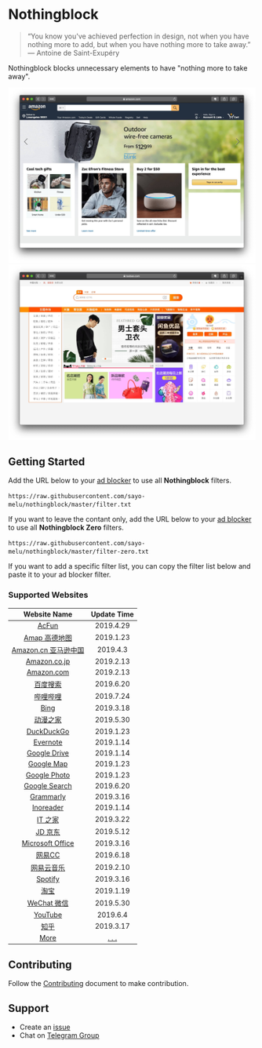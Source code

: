 # Nothingblock

> “You know you've achieved perfection in design, not when you have nothing more to add, but when you have nothing more to take away.” ― Antoine de Saint-Exupéry

Nothingblock blocks unnecessary elements to have "nothing more to take away".

![Nothingblock on Amazon.com](assets/nothingblock-on-amazon.com.jpg)
![Nothingblock on Taobao](assets/nothingblock-on-taobao.jpg)

## Getting Started

Add the URL below to your [ad blocker](https://bing.com/search?q=ad+blocker) to use all **Nothingblock** filters.

`https://raw.githubusercontent.com/sayo-melu/nothingblock/master/filter.txt`

If you want to leave the contant only, add the URL below to your [ad blocker](https://bing.com/search?q=ad+blocker) to use all **Nothingblock Zero** filters.

`https://raw.githubusercontent.com/sayo-melu/nothingblock/master/filter-zero.txt`

If you want to add a specific filter list, you can copy the filter list below and paste it to your ad blocker filter.

### Supported Websites

| **Website Name** | **Update Time** |
|:----------------:|:---------------:|
| [AcFun](filter-item/acfun.txt) | 2019.4.29 |
| [Amap 高德地图](filter-item/amap.txt) | 2019.1.23 |
| [Amazon.cn 亚马逊中国](filter-item/amazon.cn.txt) | 2019.4.3 |
| [Amazon.co.jp](filter-item/amazon.co.jp.txt) | 2019.2.13 |
| [Amazon.com](filter-item/amazon.com.txt) | 2019.2.13 |
| [百度搜索](filter-item/baidu-search.txt) | 2019.6.20 |
| [哔哩哔哩](filter-item/bilibili.txt) | 2019.7.24 |
| [Bing](filter-item/bing.txt) | 2019.3.18 |
| [动漫之家](filter-item/dmzj.txt) | 2019.5.30 |
| [DuckDuckGo](filter-item/duckduckgo.txt) | 2019.1.23 |
| [Evernote](filter-item/evernote.txt) | 2019.1.14 |
| [Google Drive](filter-item/google-drive.txt) | 2019.1.14 |
| [Google Map](filter-item/google-map.txt) | 2019.1.23 |
| [Google Photo](filter-item/google-photo.txt) | 2019.1.23 |
| [Google Search](filter-item/google-search.txt) | 2019.6.20 |
| [Grammarly](filter-item/grammarly.txt) | 2019.3.16 |
| [Inoreader](filter-item/inoreader.txt) | 2019.1.14 |
| [IT 之家](filter-item/it-home.txt) | 2019.3.22 |
| [JD 京东](filter-item/jd.txt) | 2019.5.12 |
| [Microsoft Office](filter-item/microsoft-office.txt) | 2019.3.16 |
| [网易CC](filter-item/netease-cc.txt) | 2019.6.18 |
| [网易云音乐](filter-item/netease-music.txt) | 2019.2.10 |
| [Spotify](filter-item/spotify.txt) | 2019.3.16 |
| [淘宝](filter-item/taobao.txt) | 2019.1.19 |
| [WeChat 微信](filter-item/wechat.txt) | 2019.5.30 |
| [YouTube](filter-item/youtube.txt) | 2019.6.4 |
| [知乎](filter-item/zhihu.txt) | 2019.3.17 |
| [More](docs/more-websites.md) | [. . .](docs/more-websites.md) |

## Contributing

Follow the [Contributing](docs/CONTRIBUTING.md) document to make contribution.

## Support

- Create an [issue](https://github.com/sayo-melu/nothingblock/issues/new/choose)
- Chat on [Telegram Group](https://t.me/nothingblock)
